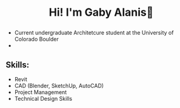 # <p align="center">Hi! I'm Gaby Alanis💖

* Current undergraduate Architetcure student at the University of Colorado Boulder
* 

## Skills:
* Revit
* CAD (Blender, SketchUp, AutoCAD)
* Project Management
* Technical Design Skills


